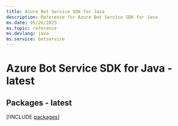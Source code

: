 ```yaml
---
title: Azure Bot Service SDK for Java
description: Reference for Azure Bot Service SDK for Java
ms.date: 05/26/2025
ms.topic: reference
ms.devlang: java
ms.service: botservice
---
```

# Azure Bot Service SDK for Java - latest
## Packages - latest
[!INCLUDE [packages](bot-service-index.md)]